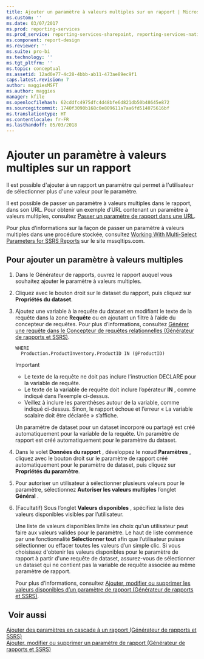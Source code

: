 ```yaml
---
title: Ajouter un paramètre à valeurs multiples sur un rapport | Microsoft Docs
ms.custom: ''
ms.date: 03/07/2017
ms.prod: reporting-services
ms.prod_service: reporting-services-sharepoint, reporting-services-native
ms.component: report-design
ms.reviewer: ''
ms.suite: pro-bi
ms.technology: ''
ms.tgt_pltfrm: ''
ms.topic: conceptual
ms.assetid: 12ad0e77-4c28-4bbb-ab11-473ae89ec9f1
caps.latest.revision: 7
author: maggiesMSFT
ms.author: maggies
manager: kfile
ms.openlocfilehash: 62cddfc4975dfc4d48bfe6d821db50b48645e872
ms.sourcegitcommit: 1740f3090b168c0e809611a7aa6fd514075616bf
ms.translationtype: HT
ms.contentlocale: fr-FR
ms.lasthandoff: 05/03/2018
---
```

# <a name="add-a-multi-value-parameter-to-a-report"></a>Ajouter un paramètre à valeurs multiples sur un rapport
  Il est possible d'ajouter à un rapport un paramètre qui permet à l'utilisateur de sélectionner plus d'une valeur pour le paramètre.  
  
 Il est possible de passer un paramètre à valeurs multiples dans le rapport, dans son URL. Pour obtenir un exemple d’URL contenant un paramètre à valeurs multiples, consultez [Passer un paramètre de rapport dans une URL](../../reporting-services/pass-a-report-parameter-within-a-url.md).  
  
 Pour plus d’informations sur la façon de passer un paramètre à valeurs multiples dans une procédure stockée, consultez [Working With Multi-Select Parameters for SSRS Reports](http://go.microsoft.com/fwlink/?LinkId=321529) sur le site mssqltips.com.  
  
## <a name="to-add-a-multi-value-parameter"></a>Pour ajouter un paramètre à valeurs multiples  
  
1.  Dans le Générateur de rapports, ouvrez le rapport auquel vous souhaitez ajouter le paramètre à valeurs multiples.  
  
2.  Cliquez avec le bouton droit sur le dataset du rapport, puis cliquez sur **Propriétés du dataset**.  
  
3.  Ajoutez une variable à la requête du dataset en modifiant le texte de la requête dans la zone **Requête** ou en ajoutant un filtre à l’aide du concepteur de requêtes. Pour plus d’informations, consultez [Générer une requête dans le Concepteur de requêtes relationnelles &#40;Générateur de rapports et SSRS&#41;](../../reporting-services/report-data/build-a-query-in-the-relational-query-designer-report-builder-and-ssrs.md).  
  
    ```  
    WHERE  
      Production.ProductInventory.ProductID IN (@ProductID)  
    ```  
  
    > [!IMPORTANT]  
    > *  Le texte de la requête ne doit pas inclure l'instruction DECLARE pour la variable de requête.  
    > *  Le texte de la variable de requête doit inclure l’opérateur **IN** , comme indiqué dans l’exemple ci-dessus.  
    > *  Veillez à inclure les parenthèses autour de la variable, comme indiqué ci-dessus. Sinon, le rapport échoue et l’erreur « La variable scalaire doit être déclarée » s’affiche.  
  
    Un paramètre de dataset pour un dataset incorporé ou partagé est créé automatiquement pour la variable de la requête. Un paramètre de rapport est créé automatiquement pour le paramètre du dataset.  
  
4.  Dans le volet **Données du rapport** , développez le nœud **Paramètres** , cliquez avec le bouton droit sur le paramètre de rapport créé automatiquement pour le paramètre de dataset, puis cliquez sur **Propriétés du paramètre**.  
  
5.  Pour autoriser un utilisateur à sélectionner plusieurs valeurs pour le paramètre, sélectionnez **Autoriser les valeurs multiples** l’onglet **Général** .  
  
6.  (Facultatif) Sous l’onglet **Valeurs disponibles** , spécifiez la liste des valeurs disponibles visibles par l’utilisateur.  
  
     Une liste de valeurs disponibles limite les choix qu'un utilisateur peut faire aux valeurs valides pour le paramètre. Le haut de liste commence par une fonctionnalité **Sélectionner tout** afin que l’utilisateur puisse sélectionner ou effacer toutes les valeurs d’un simple clic. Si vous choisissez d'obtenir les valeurs disponibles pour le paramètre de rapport à partir d'une requête de dataset, assurez-vous de sélectionner un dataset qui ne contient pas la variable de requête associée au même paramètre de rapport.  
  
     Pour plus d’informations, consultez [Ajouter, modifier ou supprimer les valeurs disponibles d’un paramètre de rapport &#40;Générateur de rapports et SSRS&#41;](../../reporting-services/report-design/add-change-or-delete-available-values-for-a-report-parameter.md).  

## <a name="see-also"></a> Voir aussi  
 [Ajouter des paramètres en cascade à un rapport &#40;Générateur de rapports et SSRS&#41;](../../reporting-services/report-design/add-cascading-parameters-to-a-report-report-builder-and-ssrs.md)   
 [Ajouter, modifier ou supprimer un paramètre de rapport &#40;Générateur de rapports et SSRS&#41;](../../reporting-services/report-design/add-change-or-delete-a-report-parameter-report-builder-and-ssrs.md)  
  
  
